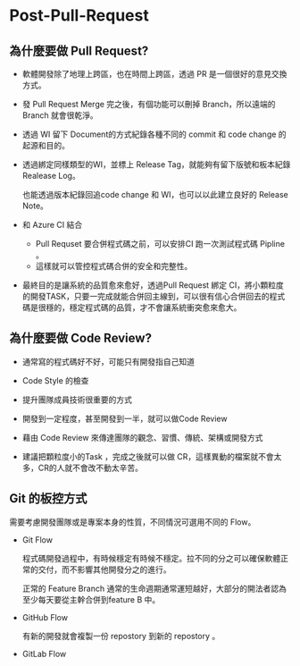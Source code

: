# Post-Pull-Request
## 為什麼要做 Pull Request?

- 軟體開發除了地理上跨區，也在時間上跨區，透過 PR 是一個很好的意見交換方式。

- 發 Pull Request Merge 完之後，有個功能可以刪掉 Branch，所以遠端的 Branch 就會很乾淨。

- 透過 WI 留下 Document的方式紀錄各種不同的 commit 和 code change 的 起源和目的。

- 透過綁定同樣類型的WI，並標上 Release Tag，就能夠有留下版號和板本紀錄 Realease Log。

    也能透過版本紀錄回追code change 和 WI，也可以以此建立良好的 Release Note。

- 和 Azure CI 結合

    - Pull Requset 要合併程式碼之前，可以安排CI 跑一次測試程式碼 Pipline 。
    - 這樣就可以管控程式碼合併的安全和完整性。

- 最終目的是讓系統的品質愈來愈好，透過Pull Request 綁定 CI，將小顆粒度的開發TASK，只要一完成就能合併回主線到，可以很有信心合併回去的程式碼是很穩的，穩定程式碼的品質，才不會讓系統衝突愈來愈大。

    

## 為什麼要做 Code Review?

- 通常寫的程式碼好不好，可能只有開發指自己知道

- Code Style 的檢查

- 提升團隊成員技術很重要的方式

- 開發到一定程度，甚至開發到一半，就可以做Code Review
- 藉由 Code Review 來傳達團隊的觀念、習慣、傳統、架構或開發方式
- 建議把顆粒度小的Task ，完成之後就可以做 CR，這樣異動的檔案就不會太多，CR的人就不會改不動太辛苦。



## Git 的板控方式

需要考慮開發團隊或是專案本身的性質，不同情況可選用不同的 Flow。

- Git Flow

    程式碼開發過程中，有時候穩定有時候不穩定。拉不同的分之可以確保軟體正常的交付，而不影響其他開發分之的進行。

    正常的 Feature Branch 通常的生命週期通常運短越好，大部分的開法者認為至少每天要從主幹合併到feature B 中。

- GitHub Flow

    有新的開發就會複製一份 repostory 到新的 repostory 。

- GitLab Flow

    
